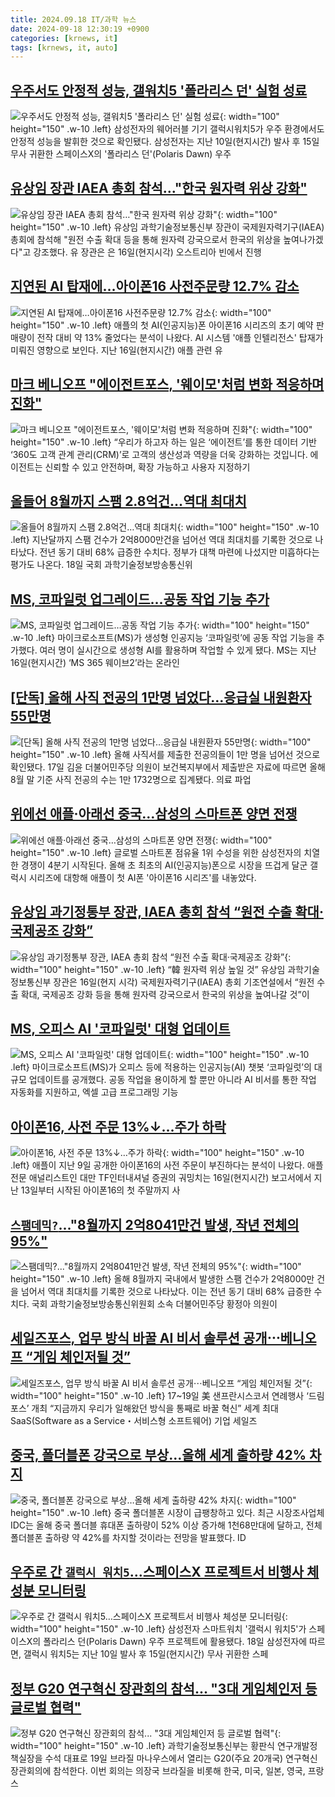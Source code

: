 ```yaml
---
title: 2024.09.18 IT/과학 뉴스
date: 2024-09-18 12:30:19 +0900
categories: [krnews, it]
tags: [krnews, it, auto]
---
```

## [우주서도 안정적 성능, 갤워치5 '폴라리스 던' 실험 성료](https://n.news.naver.com/mnews/article/008/0005090713)

![우주서도 안정적 성능, 갤워치5 '폴라리스 던' 실험 성료](https://mimgnews.pstatic.net/image/origin/008/2024/09/18/5090713.jpg?type=nf220_150){: width="100" height="150" .w-10 .left}
삼성전자의 웨어러블 기기 갤럭시워치5가 우주 환경에서도 안정적 성능을 발휘한 것으로 확인됐다. 삼성전자는 지난 10일(현지시간) 발사 후 15일 무사 귀환한 스페이스X의 '폴라리스 던'(Polaris Dawn) 우주

## [유상임 장관 IAEA 총회 참석…"한국 원자력 위상 강화"](https://n.news.naver.com/mnews/article/014/0005242121)

![유상임 장관 IAEA 총회 참석…"한국 원자력 위상 강화"](https://mimgnews.pstatic.net/image/origin/014/2024/09/17/5242121.jpg?type=nf220_150){: width="100" height="150" .w-10 .left}
유상임 과학기술정보통신부 장관이 국제원자력기구(IAEA) 총회에 참석해 "원전 수출 확대 등을 통해 원자력 강국으로서 한국의 위상을 높여나가겠다"고 강조했다. 유 장관은 은 16일(현지시각) 오스트리아 빈에서 진행

## [지연된 AI 탑재에…아이폰16 사전주문량 12.7% 감소](https://n.news.naver.com/mnews/article/008/0005090731)

![지연된 AI 탑재에…아이폰16 사전주문량 12.7% 감소](https://mimgnews.pstatic.net/image/origin/008/2024/09/18/5090731.jpg?type=nf220_150){: width="100" height="150" .w-10 .left}
애플의 첫 AI(인공지능)폰 아이폰16 시리즈의 초기 예약 판매량이 전작 대비 약 13% 줄었다는 분석이 나왔다. AI 시스템 '애플 인텔리전스' 탑재가 미뤄진 영향으로 보인다. 지난 16일(현지시간) 애플 관련 유

## [마크 베니오프 "에이전트포스, '웨이모'처럼 변화 적응하며 진화"](https://n.news.naver.com/mnews/article/018/0005838079)

![마크 베니오프 "에이전트포스, '웨이모'처럼 변화 적응하며 진화"](https://mimgnews.pstatic.net/image/origin/018/2024/09/18/5838079.jpg?type=nf220_150){: width="100" height="150" .w-10 .left}
“우리가 하고자 하는 일은 ‘에이전트’를 통한 데이터 기반 ‘360도 고객 관계 관리(CRM)’로 고객의 생산성과 역량을 더욱 강화하는 것입니다. 에이전트는 신뢰할 수 있고 안전하며, 확장 가능하고 사용자 지정하기

## [올들어 8월까지 스팸 2.8억건…역대 최대치](https://n.news.naver.com/mnews/article/003/0012790227)

![올들어 8월까지 스팸 2.8억건…역대 최대치](https://mimgnews.pstatic.net/image/origin/003/2024/09/18/12790227.jpg?type=nf220_150){: width="100" height="150" .w-10 .left}
지난달까지 스팸 건수가 2억8000만건을 넘어선 역대 최대치를 기록한 것으로 나타났다. 전년 동기 대비 68% 급증한 수치다. 정부가 대책 마련에 나섰지만 미흡하다는 평가도 나온다. 18일 국회 과학기술정보방송통신위

## [MS, 코파일럿 업그레이드…공동 작업 기능 추가](https://n.news.naver.com/mnews/article/015/0005034266)

![MS, 코파일럿 업그레이드…공동 작업 기능 추가](https://mimgnews.pstatic.net/image/origin/015/2024/09/18/5034266.jpg?type=nf220_150){: width="100" height="150" .w-10 .left}
마이크로소프트(MS)가 생성형 인공지능 ‘코파일럿’에 공동 작업 기능을 추가했다. 여러 명이 실시간으로 생성형 AI를 활용하며 작업할 수 있게 됐다. MS는 지난 16일(현지시간) ‘MS 365 웨이브2’라는 온라인

## [[단독] 올해 사직 전공의 1만명 넘었다…응급실 내원환자 55만명](https://n.news.naver.com/mnews/article/448/0000477851)

![[단독] 올해 사직 전공의 1만명 넘었다…응급실 내원환자 55만명](https://mimgnews.pstatic.net/image/origin/448/2024/09/17/477851.jpg?type=nf220_150){: width="100" height="150" .w-10 .left}
올해 사직서를 제출한 전공의들이 1만 명을 넘어선 것으로 확인됐다. 17일 김윤 더불어민주당 의원이 보건복지부에서 제출받은 자료에 따르면 올해 8월 말 기준 사직 전공의 수는 1만 1732명으로 집계됐다. 의료 파업

## [위에선 애플·아래선 중국…삼성의 스마트폰 양면 전쟁](https://n.news.naver.com/mnews/article/008/0005090670)

![위에선 애플·아래선 중국…삼성의 스마트폰 양면 전쟁](https://mimgnews.pstatic.net/image/origin/008/2024/09/18/5090670.jpg?type=nf220_150){: width="100" height="150" .w-10 .left}
글로벌 스마트폰 점유율 1위 수성을 위한 삼성전자의 치열한 경쟁이 4분기 시작된다. 올해 초 최초의 AI(인공지능)폰으로 시장을 뜨겁게 달군 갤럭시 시리즈에 대항해 애플이 첫 AI폰 '아이폰16 시리즈'를 내놓았다.

## [유상임 과기정통부 장관, IAEA 총회 참석 “원전 수출 확대·국제공조 강화”](https://n.news.naver.com/mnews/article/366/0001018550)

![유상임 과기정통부 장관, IAEA 총회 참석 “원전 수출 확대·국제공조 강화”](https://mimgnews.pstatic.net/image/origin/366/2024/09/17/1018550.jpg?type=nf220_150){: width="100" height="150" .w-10 .left}
“韓 원자력 위상 높일 것” 유상임 과학기술정보통신부 장관은 16일(현지 시각) 국제원자력기구(IAEA) 총회 기조연설에서 “원전 수출 확대, 국제공조 강화 등을 통해 원자력 강국으로서 한국의 위상을 높여나갈 것”이

## [MS, 오피스 AI '코파일럿' 대형 업데이트](https://n.news.naver.com/mnews/article/011/0004392967)

![MS, 오피스 AI '코파일럿' 대형 업데이트](https://mimgnews.pstatic.net/image/origin/011/2024/09/17/4392967.jpg?type=nf220_150){: width="100" height="150" .w-10 .left}
마이크로소프트(MS)가 오피스 등에 적용하는 인공지능(AI) 챗봇 ‘코파일럿’의 대규모 업데이트를 공개했다. 공동 작업을 용이하게 할 뿐만 아니라 AI 비서를 통한 작업 자동화를 지원하고, 엑셀 고급 프로그래밍 기능

## [아이폰16, 사전 주문 13%↓…주가 하락](https://n.news.naver.com/mnews/article/215/0001179898)

![아이폰16, 사전 주문 13%↓…주가 하락](https://mimgnews.pstatic.net/image/origin/215/2024/09/17/1179898.jpg?type=nf220_150){: width="100" height="150" .w-10 .left}
애플이 지난 9일 공개한 아이폰16의 사전 주문이 부진하다는 분석이 나왔다. 애플 전문 애널리스트인 대만 TF인터내셔널 증권의 궈밍치는 16일(현지시간) 보고서에서 지난 13일부터 시작된 아이폰16의 첫 주말까지 사

## [`스팸데믹?`..."8월까지 2억8041만건 발생, 작년 전체의 95%"](https://n.news.naver.com/mnews/article/029/0002902763)

![`스팸데믹?`..."8월까지 2억8041만건 발생, 작년 전체의 95%"](https://mimgnews.pstatic.net/image/origin/029/2024/09/18/2902763.jpg?type=nf220_150){: width="100" height="150" .w-10 .left}
올해 8월까지 국내에서 발생한 스팸 건수가 2억8000만 건을 넘어서 역대 최대치를 기록한 것으로 나타났다. 이는 전년 동기 대비 68% 급증한 수치다. 국회 과학기술정보방송통신위원회 소속 더불어민주당 황정아 의원이

## [세일즈포스, 업무 방식 바꿀 AI 비서 솔루션 공개⋯베니오프 “게임 체인저될 것”](https://n.news.naver.com/mnews/article/366/0001018596)

![세일즈포스, 업무 방식 바꿀 AI 비서 솔루션 공개⋯베니오프 “게임 체인저될 것”](https://mimgnews.pstatic.net/image/origin/366/2024/09/18/1018596.jpg?type=nf220_150){: width="100" height="150" .w-10 .left}
17~19일 美 샌프란시스코서 연례행사 ‘드림포스’ 개최 “지금까지 우리가 일해왔던 방식을 통째로 바꿀 혁신” 세계 최대 SaaS(Software as a Service・서비스형 소프트웨어) 기업 세일즈

## [중국, 폴더블폰 강국으로 부상…올해 세계 출하량 42% 차지](https://n.news.naver.com/mnews/article/092/0002345813)

![중국, 폴더블폰 강국으로 부상…올해 세계 출하량 42% 차지](https://mimgnews.pstatic.net/image/origin/092/2024/09/18/2345813.jpg?type=nf220_150){: width="100" height="150" .w-10 .left}
중국 폴더블폰 시장이 급팽창하고 있다. 최근 시장조사업체 IDC는 올해 중국 폴더블 휴대폰 출하량이 52% 이상 증가해 1천68만대에 달하고, 전체 폴더블폰 출하량 약 42%를 차지할 것이라는 전망을 발표했다. ID

## [우주로 간 `갤럭시 워치5`…스페이스X 프로젝트서 비행사 체성분 모니터링](https://n.news.naver.com/mnews/article/029/0002902736)

![우주로 간 `갤럭시 워치5`…스페이스X 프로젝트서 비행사 체성분 모니터링](https://mimgnews.pstatic.net/image/origin/029/2024/09/18/2902736.jpg?type=nf220_150){: width="100" height="150" .w-10 .left}
삼성전자 스마트워치 '갤럭시 워치5'가 스페이스X의 폴라리스 던(Polaris Dawn) 우주 프로젝트에 활용됐다. 18일 삼성전자에 따르면, 갤럭시 워치5는 지난 10일 발사 후 15일(현지시간) 무사 귀환한 스페

## [정부 G20 연구혁신 장관회의 참석... "3대 게임체인저 등 글로벌 협력"](https://n.news.naver.com/mnews/article/008/0005090765)

![정부 G20 연구혁신 장관회의 참석... "3대 게임체인저 등 글로벌 협력"](https://mimgnews.pstatic.net/image/origin/008/2024/09/18/5090765.jpg?type=nf220_150){: width="100" height="150" .w-10 .left}
과학기술정보통신부는 황판식 연구개발정책실장을 수석 대표로 19일 브라질 마나우스에서 열리는 G20(주요 20개국) 연구혁신 장관회의에 참석한다. 이번 회의는 의장국 브라질을 비롯해 한국, 미국, 일본, 영국, 프랑스


